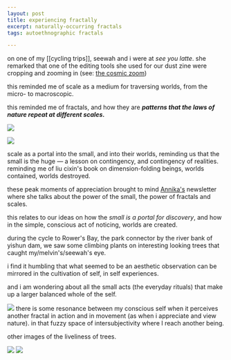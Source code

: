 ```yaml
---
layout: post
title: experiencing fractally
excerpt: naturally-occurring fractals
tags: autoethnographic fractals

---
```


on one of my [[cycling trips]], seewah and i were at _see you latte_. she remarked that one of the editing tools she used for our dust zine were cropping and zooming in (see: [the cosmic zoom](https://press.uchicago.edu/ucp/books/book/chicago/C/bo63099371.html))

this reminded me of scale as a medium for traversing worlds, from the micro- to macroscopic. 

this reminded me of fractals, and how they are **_patterns that the laws of nature repeat at different scales._**

![](https://s3.us-west-2.amazonaws.com/secure.notion-static.com/c495b33c-e47c-4b9e-98a9-0c317c90131d/Untitled.png?X-Amz-Algorithm=AWS4-HMAC-SHA256&X-Amz-Credential=AKIAT73L2G45O3KS52Y5%2F20210321%2Fus-west-2%2Fs3%2Faws4_request&X-Amz-Date=20210321T115330Z&X-Amz-Expires=86400&X-Amz-Signature=c4cb53e09cd7c5882d093d4c5b1d4afd23ed666bbc95150b98447f70f7e10dd0&X-Amz-SignedHeaders=host&response-content-disposition=filename%20%3D%22Untitled.png%22)

![](https://s3.us-west-2.amazonaws.com/secure.notion-static.com/d7cdb8bb-3ef2-49e0-8b7f-4c48b277a763/Untitled.png?X-Amz-Algorithm=AWS4-HMAC-SHA256&X-Amz-Credential=AKIAT73L2G45O3KS52Y5%2F20210321%2Fus-west-2%2Fs3%2Faws4_request&X-Amz-Date=20210321T115410Z&X-Amz-Expires=86400&X-Amz-Signature=15e88091a23145b2ca85399994fc071742be6172cc568b19f4bf1980f8cd582d&X-Amz-SignedHeaders=host&response-content-disposition=filename%20%3D%22Untitled.png%22)

scale as a portal into the small, and into their worlds, reminding us that the small is the huge — a lesson on contingency, and contingency of realities. reminding me of liu cixin's book on dimension-folding beings, worlds contained, worlds destroyed.

these peak moments of appreciation brought to mind [Annika's](https://www.notion.so/Fractals-and-Practices-of-the-Small-a1fea86c03f44d828f373a6e7d7a3475) newsletter where she talks about the power of the small, the power of fractals and scales.

this relates to our ideas on how the _small is a portal for discovery_, and how in the simple, conscious act of noticing, worlds are created. 

during the cycle to Rower's Bay, the park connector by the river bank of yishun dam, we saw some climbing plants on interesting looking trees that caught my/melvin's/seewah's eye.

i find it humbling that what seemed to be an aesthetic observation can be mirrored in the cultivation of self, in self experiences.

and i am wondering about all the small acts (the everyday rituals) that make up a larger balanced whole of the self.

![](https://s3.us-west-2.amazonaws.com/secure.notion-static.com/01f5d6e9-e4b0-4984-b69f-a102e87893d5/Untitled.png?X-Amz-Algorithm=AWS4-HMAC-SHA256&X-Amz-Credential=AKIAT73L2G45O3KS52Y5%2F20210321%2Fus-west-2%2Fs3%2Faws4_request&X-Amz-Date=20210321T115434Z&X-Amz-Expires=86400&X-Amz-Signature=2359216cfd4bd18bf80e6e8949cc0be8018abd62653ea320c5c6a9101fd00b16&X-Amz-SignedHeaders=host&response-content-disposition=filename%20%3D%22Untitled.png%22)
there is some resonance between my conscious self when it perceives another fractal in action and in movement (as when i appreciate and view nature). in that fuzzy space of intersubjectivity where I reach another being. 


other images of the liveliness of trees. 

![](https://s3.us-west-2.amazonaws.com/secure.notion-static.com/ecd74d7c-9f32-4ebb-9d58-724b4d2e780e/Untitled.png?X-Amz-Algorithm=AWS4-HMAC-SHA256&X-Amz-Credential=AKIAT73L2G45O3KS52Y5%2F20210321%2Fus-west-2%2Fs3%2Faws4_request&X-Amz-Date=20210321T115458Z&X-Amz-Expires=86400&X-Amz-Signature=f1940a378049b66e5d8587151089ec81dd75949734b5e9aa9d3e626c2ca06465&X-Amz-SignedHeaders=host&response-content-disposition=filename%20%3D%22Untitled.png%22)
![](https://s3.us-west-2.amazonaws.com/secure.notion-static.com/edf99376-9e7a-4929-a36f-ca95c6581c06/Untitled.png?X-Amz-Algorithm=AWS4-HMAC-SHA256&X-Amz-Credential=AKIAT73L2G45O3KS52Y5%2F20210321%2Fus-west-2%2Fs3%2Faws4_request&X-Amz-Date=20210321T115512Z&X-Amz-Expires=86400&X-Amz-Signature=a60310b24acdc79a62f231325a6e4efb68c2f38c6107fd3e5f42335fccf748e5&X-Amz-SignedHeaders=host&response-content-disposition=filename%20%3D%22Untitled.png%22)